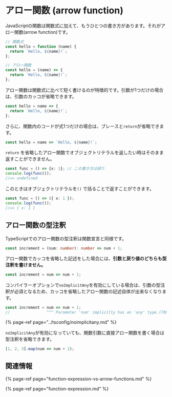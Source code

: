 # アロー関数 \(arrow function\)

JavaScriptの関数は関数式に加えて、もうひとつの書き方があります。それがアロー関数\(arrow function\)です。

```javascript
// 関数式
const hello = function (name) {
  return `Hello, ${name}!`;
};

// アロー関数
const hello = (name) => {
  return `Hello, ${name}!`;
};
```

アロー関数は関数式に比べて短く書けるのが特徴的です。引数が1つだけの場合は、引数のカッコが省略できます。

```javascript
const hello = name => {
  return `Hello, ${name}!`;
};
```

さらに、関数内のコードが式1つだけの場合は、ブレースと`return`が省略できます。

```javascript
const hello = name => `Hello, ${name}!`;
```

`return` を省略したアロー関数でオブジェクトリテラルを返したい時はそのまま返すことができません。

```typescript
const func = () => {x: 1}; // この書き方は誤り
console.log(func());
//=> undefined
```

このときはオブジェクトリテラルを`()` で括ることで返すことができます。

```typescript
const func = () => ({ x: 1 });
console.log(func());
//=> { x: 1 }
```

## アロー関数の型注釈

TypeScriptでのアロー関数の型注釈は関数宣言と同様です。

```typescript
const increment = (num: number): number => num + 1;
```

アロー関数でカッコを省略した記述をした場合には、**引数と戻り値のどちらも型注釈を書けません。**

```typescript
const increment = num => num + 1;
```

コンパイラーオプションで`noImplicitAny`を有効にしている場合は、引数の型注釈が必須となるため、カッコを省略したアロー関数の記述自体が出来なくなります。

```typescript
const increment = num => num + 1;
//                ^^^ Parameter 'num' implicitly has an 'any' type.(7006)
```

{% page-ref page="../tsconfig/noimplicitany.md" %}

`noImplicitAny`が有効になっていても、関数引数に直接アロー関数を書く場合は型注釈を省略できます。

```typescript
[1, 2, 3].map(num => num + 1);
```

## 関連情報

{% page-ref page="function-expression-vs-arrow-functions.md" %}

{% page-ref page="function-expression.md" %}

